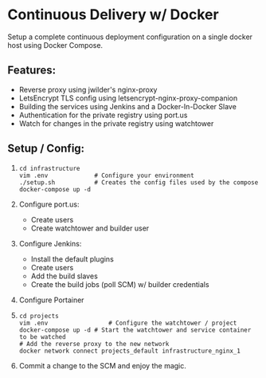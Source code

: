 # Continuous Delivery w/ Docker
Setup a complete continuous deployment configuration on a single docker host using Docker Compose.

## Features:

- Reverse proxy using jwilder's nginx-proxy
- LetsEncrypt TLS config using letsencrypt-nginx-proxy-companion
- Building the services using Jenkins and a Docker-In-Docker Slave
- Authentication for the private registry using port.us
- Watch for changes in the private registry using watchtower

## Setup / Config:

1. 
   ```
   cd infrastructure
   vim .env				# Configure your environment
   ./setup.sh 			# Creates the config files used by the compose
   docker-compose up -d
   ```

2. Configure port.us:

   - Create users
   - Create watchtower and builder user

3. Configure Jenkins:

   - Install the default plugins
   - Create users
   - Add the build slaves
   - Create the build jobs (poll SCM) w/ builder credentials

4. Configure Portainer

5. 
   ```
   cd projects
   vim .env 				# Configure the watchtower / project
   docker-compose up -d	# Start the watchtower and service container to be watched
   # Add the reverse proxy to the new network
   docker network connect projects_default infrastructure_nginx_1 
   ```

6. Commit a change to the SCM and enjoy the magic.
